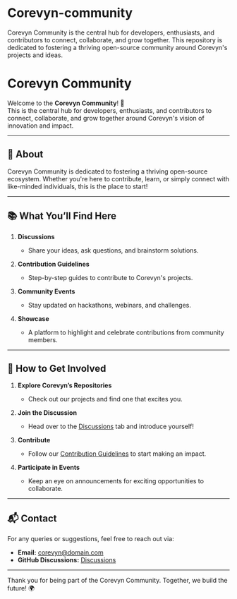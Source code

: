 # Corevyn-community
Corevyn Community is the central hub for developers, enthusiasts, and contributors to connect, collaborate, and grow together. This repository is dedicated to fostering a thriving open-source community around Corevyn's projects and ideas.

# Corevyn Community  

Welcome to the **Corevyn Community**! 🚀  
This is the central hub for developers, enthusiasts, and contributors to connect, collaborate, and grow together around Corevyn's vision of innovation and impact.  

---

## 🌟 About  
Corevyn Community is dedicated to fostering a thriving open-source ecosystem. Whether you're here to contribute, learn, or simply connect with like-minded individuals, this is the place to start!  

---

## 📚 What You’ll Find Here  
1. **Discussions**  
   - Share your ideas, ask questions, and brainstorm solutions.  

2. **Contribution Guidelines**  
   - Step-by-step guides to contribute to Corevyn's projects.  

3. **Community Events**  
   - Stay updated on hackathons, webinars, and challenges.  

4. **Showcase**  
   - A platform to highlight and celebrate contributions from community members.  

---

## 🚀 How to Get Involved  
1. **Explore Corevyn’s Repositories**  
   - Check out our projects and find one that excites you.  

2. **Join the Discussion**  
   - Head over to the [Discussions](https://github.com/corevyn/community/discussions) tab and introduce yourself!  

3. **Contribute**  
   - Follow our [Contribution Guidelines](CONTRIBUTING.md) to start making an impact.  

4. **Participate in Events**  
   - Keep an eye on announcements for exciting opportunities to collaborate.  

---

## 📬 Contact  
For any queries or suggestions, feel free to reach out via:  
- **Email:** [corevyn@domain.com](mailto:corevyn@domain.com)  
- **GitHub Discussions:** [Discussions](https://github.com/corevyn/community/discussions)  

---

Thank you for being part of the Corevyn Community. Together, we build the future! 🌍  
